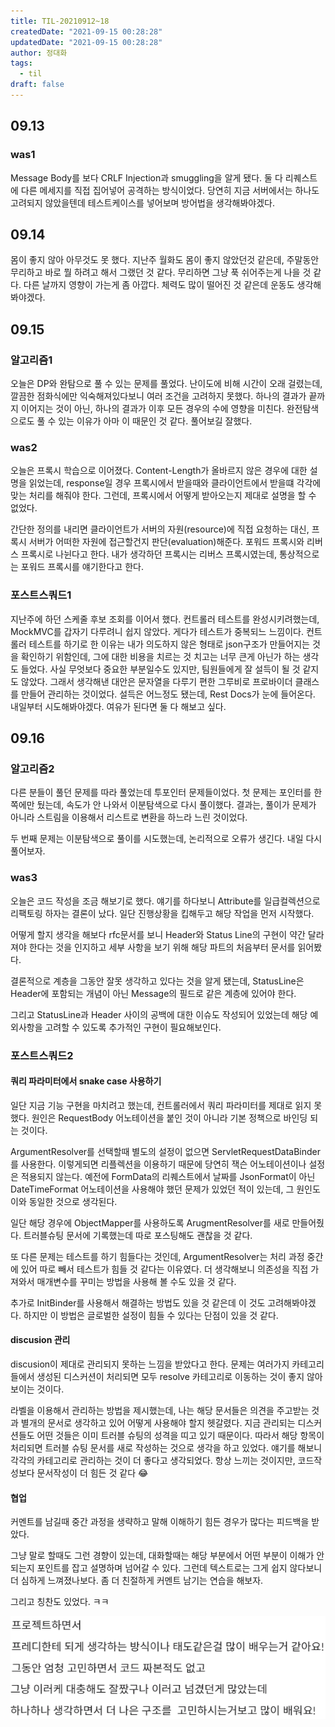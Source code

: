```yaml
---
title: TIL-20210912~18
createdDate: "2021-09-15 00:28:28"
updatedDate: "2021-09-15 00:28:28"
author: 정대화
tags:
  - til
draft: false
---
```


## 09.13

### was1

Message Body를 보다 CRLF Injection과 smuggling을 알게 됐다. 둘 다 리퀘스트에 다른 메세지를 직접 집어넣어 공격하는 방식이었다. 당연히 지금 서버에서는 하나도 고려되지 않았을텐데 테스트케이스를 넣어보며 방어법을 생각해봐야겠다.

## 09.14

몸이 좋지 않아 아무것도 못 했다. 지난주 월화도 몸이 좋지 않았던것 같은데, 주말동안 무리하고 바로 뭘 하려고 해서 그랬던 것 같다. 무리하면 그냥 푹 쉬어주는게 나을 것 같다. 다른 날까지 영향이 가는게 좀 아깝다. 체력도 많이 떨어진 것 같은데 운동도 생각해봐야겠다.

## 09.15

### 알고리즘1

오늘은 DP와 완탐으로 풀 수 있는 문제를 풀었다. 난이도에 비해 시간이 오래 걸렸는데, 깔끔한 점화식에만 익숙해져있다보니 여러 조건을 고려하지 못했다. 하나의 결과가 끝까지 이어지는 것이 아닌, 하나의 결과가 이후 모든 경우의 수에 영향을 미친다. 완전탐색으로도 풀 수 있는 이유가 아마 이 때문인 것 같다. 풀어보길 잘했다.

### was2

오늘은 프록시 학습으로 이어졌다. Content-Length가 올바르지 않은 경우에 대한 설명을 읽었는데, response일 경우 프록시에서 받을때와 클라이언트에서 받을떄 각각에 맞는 처리를 해줘야 한다. 그런데, 프록시에서 어떻게 받아오는지 제대로 설명을 할 수 없었다.

간단한 정의를 내리면 클라이언트가 서버의 자원(resource)에 직접 요청하는 대신, 프록시 서버가 어떠한 자원에 접근할건지 판단(evaluation)해준다. 포워드 프록시와 리버스 프록시로 나뉜다고 한다. 내가 생각하던 프록시는 리버스 프록시였는데, 통상적으로는 포워드 프록시를 얘기한다고 한다.

### 포스트스쿼드1

지난주에 하던 스케줄 후보 조회를 이어서 했다. 컨트롤러 테스트를 완성시키려했는데, MockMVC를 갑자기 다루려니 쉽지 않았다. 게다가 테스트가 중복되느 느낌이다. 컨트롤러 테스트를 하기로 한 이유는 내가 의도하지 않은 형태로 json구조가 만들어지는 것을 확인하기 위함인데, 그에 대한 비용을 치르는 것 치고는 너무 큰게 아닌가 하는 생각도 들었다. 사실 무엇보다 중요한 부분일수도 있지만, 팀원들에게 잘 설득이 될 것 같지도 않았다. 그래서 생각해낸 대안은 문자열을 다루기 편한 그루비로 프로바이더 클래스를 만들어 관리하는 것이었다. 설득은 어느정도 됐는데, Rest Docs가 눈에 들어온다. 내일부터 시도해봐야겠다. 여유가 된다면 둘 다 해보고 싶다.

## 09.16

### 알고리즘2

다른 분들이 풀던 문제를 따라 풀었는데 투포인터 문제들이었다. 첫 문제는 포인터를 한쪽에만 뒀는데, 속도가 안 나와서 이분탐색으로 다시 풀이했다. 결과는, 풀이가 문제가 아니라 스트림을 이용해서 리스트로 변환을 하느라 느린 것이었다.

두 번째 문제는 이분탐색으로 풀이를 시도했는데, 논리적으로 오류가 생긴다. 내일 다시 풀어보자.

### was3

오늘은 코드 작성을 조금 해보기로 했다. 얘기를 하다보니 Attribute를 일급컬렉션으로 리팩토링 하자는 결론이 났다. 일단 진행상황을 킵해두고 해당 작업을 먼저 시작했다.

어떻게 할지 생각을 해보다 rfc문서를 보니 Header와 Status Line의 구현이 약간 달라져야 한다는 것을 인지하고 세부 사항을 보기 위해 해당 파트의 처음부터 문서를 읽어봤다.

결론적으로 계층을 그동안 잘못 생각하고 있다는 것을 알게 됐는데, StatusLine은 Header에 포함되는 개념이 아닌 Message의 필드로 같은 계층에 있어야 한다.

그리고 StatusLine과 Header 사이의 공백에 대한 이슈도 작성되어 있었는데 해당 예외사항을 고려할 수 있도록 추가적인 구현이 필요해보인다.

### 포스트스쿼드2

#### 쿼리 파라미터에서 snake case 사용하기

일단 지금 기능 구현을 마치려고 했는데, 컨트롤러에서 쿼리 파라미터를 제대로 읽지 못했다. 원인은 RequestBody 어노테이션을 붙인 것이 아니라 기본 정책으로 바인딩 되는 것이다.

ArgumentResolver를 선택할때 별도의 설정이 없으면 ServletRequestDataBinder를 사용한다. 이렇게되면 리플렉션을 이용하기 때문에 당연히 잭슨 어노테이션이나 설정은 적용되지 않는다. 예전에 FormData의 리퀘스트에서 날짜를 JsonFormat이 아닌 DateTimeFormat 어노테이션을 사용해야 했던 문제가 있었던 적이 있는데, 그 원인도 이와 동일한 것으로 생각된다.

일단 해당 경우에 ObjectMapper를 사용하도록 ArugmentResolver를 새로 만들어줬다. 트러블슈팅 문서에 기록했는데 따로 포스팅해도 괜찮을 것 같다.

또 다른 문제는 테스트를 하기 힘들다는 것인데, ArgumentResolver는 처리 과정 중간에 있어 따로 빼서 테스트가 힘들 것 같다는 이유였다. 더 생각해보니 의존성을 직접 가져와서 매개변수를 꾸미는 방법을 사용해 볼 수도 있을 것 같다.

추가로 InitBinder를 사용해서 해결하는 방법도 있을 것 같은데 이 것도 고려해봐야겠다. 하지만 이 방법은 글로벌한 설정이 힘들 수 있다는 단점이 있을 것 같다.

#### discusion 관리

discusion이 제대로 관리되지 못하는 느낌을 받았다고 한다. 문제는 여러가지 카테고리들에서 생성된 디스커션이 처리되면 모두 resolve 카테고리로 이동하는 것이 좋지 않아보이는 것이다.

라벨을 이용해서 관리하는 방법을 제시했는데, 나는 해당 문서들은 의견을 주고받는 것과 별개의 문서로 생각하고 있어 어떻게 사용해야 할지 헷갈렸다. 지금 관리되는 디스커션들도 어떤 것들은 이미 트러블 슈팅의 성격을 띠고 있기 때문이다. 따라서 해당 항목이 처리되면 트러블 슈팅 문서를 새로 작성하는 것으로 생각을 하고 있었다. 얘기를 해보니 각각의 카테고리로 관리하는 것이 더 좋다고 생각되었다. 항상 느끼는 것이지만, 코드작성보다 문서작성이 더 힘든 것 같다 😂

#### 협업

커멘트를 남길때 중간 과정을 생략하고 말해 이해하기 힘든 경우가 많다는 피드백을 받았다.

그냥 말로 할때도 그런 경향이 있는데, 대화할때는 해당 부분에서 어떤 부분이 이해가 안 되는지 포인트를 잡고 설명하며 넘어갈 수 있다. 그런데 텍스트로는 그게 쉽지 않다보니 더 심하게 느껴졌나보다. 좀 더 친절하게 커멘트 남기는 연습을 해보자.

그리고 칭찬도 있었다. ㅋㅋ

![칭찬](til-210916.png)
